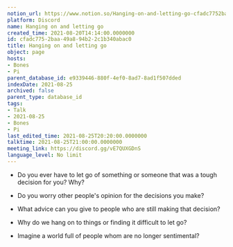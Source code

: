 ```yaml
---
notion_url: https://www.notion.so/Hanging-on-and-letting-go-cfadc7752baa49a894b22c1b340abac0
platform: Discord
name: Hanging on and letting go
created_time: 2021-08-20T14:14:00.0000000
id: cfadc775-2baa-49a8-94b2-2c1b340abac0
title: Hanging on and letting go
object: page
hosts:
- Bones
- Pi
parent_database_id: e9339446-880f-4ef0-8ad7-8ad1f507dded
indexDate: 2021-08-25
archived: false
parent_type: database_id
tags:
- Talk
- 2021-08-25
- Bones
- Pi
last_edited_time: 2021-08-25T20:20:00.0000000
talktime: 2021-08-25T21:00:00.0000000
meeting_link: https://discord.gg/vE7QUXGDnS
language_level: No limit
---
```


   - Do you ever have to let go of something or someone that was a tough decision for you? Why?



   - Do you worry other people's opinion for the decisions you make?
   - What advice can you give to people who are still making that decision?
   - Why do we hang on to things or finding it difficult to let go?
   - Imagine a world full of people whom are no longer sentimental?









